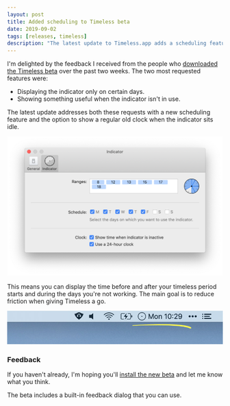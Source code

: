 ```yaml
---
layout: post
title: Added scheduling to Timeless beta
date: 2019-09-02
tags: [releases, timeless]
description: "The latest update to Timeless.app adds a scheduling feature and a clock that appears when the indicator is inactive."
---
```


I'm delighted by the feedback I received from the people who [downloaded the Timeless beta](/timeless/beta) over the past two weeks. The two most requested features were:

* Displaying the indicator only on certain days.
* Showing something useful when the indicator isn't in use.

The latest update addresses both these requests with a new scheduling feature and the option to show a regular old clock when the indicator sits idle.

![A screenshot of Timeless' indicator preferences](/assets/img/news/timeless-preferences-indicator.png)

This means you can display the time before and after your timeless period starts and during the days you're not working. The main goal is to reduce friction when giving Timeless a go.

![A screenshot of Timeless' clock in the menu bar](/assets/img/news/timeless-clock.jpg)

### Feedback

If you haven't already, I'm hoping you'll [install the new beta](/timeless/beta) and let me know what you think.

The beta includes a built-in feedback dialog that you can use.
